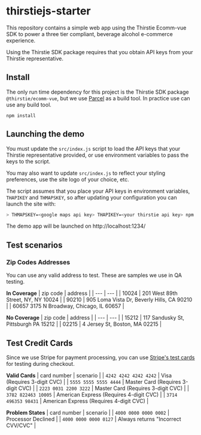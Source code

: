 # thirstiejs-starter

This repository contains a simple web app using the Thirstie Ecomm-vue SDK to power a three tier compliant, beverage alcohol e-commerce experience.

Using the Thirstie SDK package requires that you obtain API keys from your Thirstie representative.

## Install

The only run time dependency for this project is the Thirstie SDK package `@thirstie/ecomm-vue`, but we use [Parcel](https://parceljs.org/) as a build tool.  In practice use can use any build tool.

`npm install`

## Launching the demo

You must update the `src/index.js` script to load the API keys that your Thirstie representative provided, or use environment variables to pass the keys to the script.

You may also want to update `src/index.js` to reflect your styling preferences, use the site logo of your choice, etc.

The script assumes that you place your API keys in environment variables, `THAPIKEY` and `THMAPSKEY`, so after updating your configuration you can launch the site with:

```bash
> THMAPSKEY=<google maps api key> THAPIKEY=<your thirstie api key> npm start
```

The demo app will be launched on http://localhost:1234/


## Test scenarios

###  Zip Codes Addresses

You can use any valid address to test.  These are samples we use in QA testing.

**In Coverage**
| zip code | address |
| --- | --- |
| 10024 | 201 West 89th Street, NY, NY 10024 |
| 90210 | 905 Loma Vista Dr, Beverly Hills, CA 90210 |
| 60657	3175 N Broadway, Chicago, IL 60657 |

**No Coverage**
| zip code | address |
| --- | --- |
| 15212 | 117 Sandusky St, Pittsburgh PA 15212 |
| 02215 | 4 Jersey St, Boston, MA 02215 |

## Test Credit Cards

Since we use Stripe for payment processing, you can use [Stripe's test cards](https://docs.stripe.com/testing?testing-method=card-numbers#cards) for testing during checkout.

**Valid Cards**
| card number | scenario |
| `4242 4242 4242 4242` | Visa (Requires 3-digit CVC) |
| `5555 5555 5555 4444` | Master Card (Requires 3-digit CVC) |
| `2223 0031 2200 3222` | Master Card (Requires 3-digit CVC) |
| `3782 822463 10005` | American Express (Requires 4-digit CVC) |
| `3714 496353 98431` | American Express (Requires 4-digit CVC) |

**Problem States**
| card number | scenario |
| `4000 0000 0000 0002` | Processor Declined |
| `4000 0000 0000 0127` | Always returns "Incorrect CVV/CVC" |
